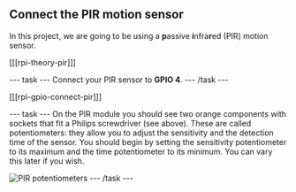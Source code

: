 ## Connect the PIR motion sensor

In this project, we are going to be using a **p**assive **i**nfra**r**ed (PIR) motion sensor.

[[[rpi-theory-pir]]]

--- task ---
Connect your PIR sensor to **GPIO 4**.
--- /task ---

[[[rpi-gpio-connect-pir]]]

--- task ---
On the PIR module you should see two orange components with sockets that fit a Philips screwdriver (see above). These are called potentiometers: they allow you to adjust the sensitivity and the detection time of the sensor. You should begin by setting the sensitivity potentiometer to its maximum and the time potentiometer to its minimum. You can vary this later if you wish.

![PIR potentiometers](images/pir_potentiometers.png)
--- /task ---
